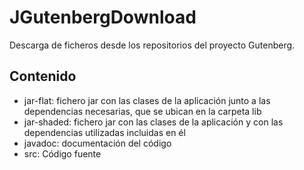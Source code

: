 # JGutenbergDownload
Descarga de ficheros desde los repositorios del proyecto Gutenberg.

## Contenido
+ jar-flat: fichero jar con las clases de la aplicación junto a las dependencias necesarias, que se ubican en la carpeta lib
+ jar-shaded: fichero jar con las clases de la aplicación y con las dependencias utilizadas incluidas en él
+ javadoc: documentación del código
+ src: Código fuente
